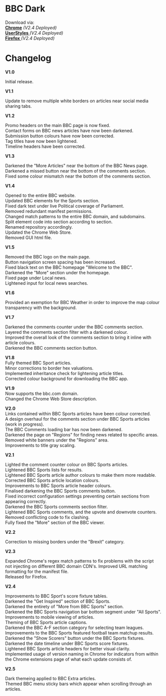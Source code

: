 # BBC Dark
  

Download via:  
<a href="https://chrome.google.com/webstore/detail/bbc-dark-theme/bdifipamjgmfefcpemmlppcmcdjndhig"> **Chrome**</a>  *(V2.4 Deployed)*    
<a href="https://userstyles.org/styles/164869/dark-bbc"> **UserStyles**  </a>  *(V2.4 Deployed)*  
<a href="https://addons.mozilla.org/en-GB/firefox/addon/bbc-dark/"> **Firefox** </a>   *(V2.4 Deployed)*  
<p> </p>
  
  
# Changelog
   **V1.0**  
  
Initial release.  
   
   **V1.1**  
  
Update to remove multiple white borders on articles near social media sharing tabs.  

   **V1.2**  
  
Promo headers on the main BBC page is now fixed.  
Contact forms on BBC news articles have now been darkened.  
Submission button colours have now been corrected.  
Tag titles have now been lightened.  
Timeline headers have been corrected.  

   **V1.3**  
  
Darkened the "More Articles" near the bottom of the BBC News page.  
Darkened a missed button near the bottom of the comments section.  
Fixed some colour mismatch near the bottom of the comments section.  

   **V1.4**  
  
Opened to the entire BBC website.  
Updated BBC elements for the Sports section.  
Fixed dark text under live Political coverage of Parliament.  
Removed redundant manifest permissions.  
Changed match patterns to the entire BBC domain, and subdomains.  
Split element code into section according to section.  
Renamed repository accordingly.  
Updated the Chrome Web Store.  
Removed GUI html file.  

   **V1.5**  
  
Removed the BBC logo on the main page.  
Button navigation screen spacing has been increased.  
Fixed black text on the BBC homepage "Welcome to the BBC".  
Darkened the "More" section under the homepage.  
Fixed page under Local news.  
Lightened input for local news searches.  

   **V1.6**  
  
Provided an exemption for BBC Weather in order to improve the map colour transparency with the background.

   **V1.7**  
    
  Darkened the comments counter under the BBC comments section.  
  Layered the comments section filter with a darkened colour.  
  Improved the overall look of the comments section to bring it inline with article colours.  
  Darkened the BBC comments section button.  

  **V1.8**  
  Fully themed BBC Sport articles.  
  Minor corrections to border hex valuations.  
  Implemented inheritance check for lightening article titles.  
  Corrected colour background for downloading the BBC app.  
  
  
  **V1.9**  
  Now supports the bbc.com domain.  
  Changed the Chrome Web Store description.

  **V2.0**  
   Links contained within BBC Sports articles have been colour corrected.  
   A design overhaul for the comments section under BBC Sports articles (work in progress).  
   The BBC Comments loading bar has now been darkened.  
   Darkened the page on "Regions" for finding news related to specific areas.  
   Removed white banners under the "Regions" area.  
   Improvements to title gray scaling.  
 
 **V2.1**  
 
   Lighted the comment counter colour on BBC Sports articles.  
   Lightened BBC Sports lists for results.  
   Lightened BBC Sports article author colours to make them more readable.  
   Corrected BBC Sports article location colours.  
   Improvements to BBC Sports article header colours.  
   Finalised darkening the BBC Sports comments button.    
   Fixed incorrect configuration settings preventing certain sections from appearing correctly.  
   Darkened the BBC Sports comments section filter.  
   Lightened BBC Sports comments, and the upvote and downvote counters.  
   Removed conflicting code to fix clashing.  
   Fully fixed the "More" section of the BBC viewer.  
 
 **V2.2**  
   
 Correction to missing borders under the "Brexit" category.  
     
**V2.3**  

   Expanded Chrome's regex match patterns to fix problems with the script not injecting on different BBC domain CDN's. 
   Improved URL matching formatting for the manifest file.  
   Released for Firefox.  

**V2.4**  

  Improvements to BBC Sport's score fixture tables.  
  Darkened the "Get Inspired" section of BBC Sports.  
  Darkened the entirety of "More from BBC Sports" section.  
  Darkened the BBC Sports navigation bar bottom segment under "All Sports".  
  Improvements to mobile viewing of articles.  
  Theming of BBC Sports article captions.  
  Darkened the BBC A-F section category for selecting team leagues.  
  Improvements to the BBC Sports featured football team matchup results.  
  Darkened the "Show Scorers" button under the BBC Sports fixtures.  
  Darkened the date timeline under BBC Sports score fixtures.  
  Lightened BBC Sports article headers for better visual clarity.  
  Implemented usage of version naming in Chrome for indicators from within the Chrome extensions page of what each update consists of.    
  
**V2.5**  
  
  Dark themeing applied to BBC Extra articles.  
  Themed BBC menu sticky bars which appear when scrolling through an articles.  
    
